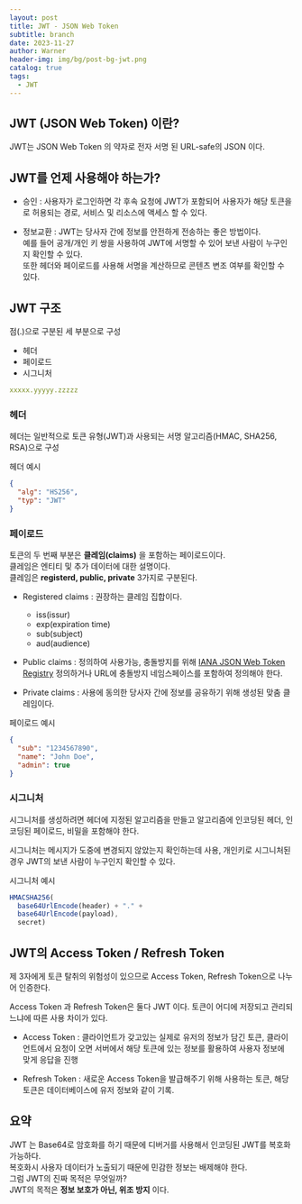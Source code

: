 ```yaml
---
layout: post
title: JWT - JSON Web Token
subtitle: branch
date: 2023-11-27
author: Warner
header-img: img/bg/post-bg-jwt.png
catalog: true
tags:
  - JWT
---
```


## JWT (JSON Web Token) 이란?

JWT는 JSON Web Token 의 약자로 전자 서명 된 URL-safe의 JSON 이다.

## JWT를 언제 사용해야 하는가?

- 승인 : 사용자가 로그인하면 각 후속 요청에 JWT가 포함되어 사용자가 해당 토큰을로 허용되는 경로, 서비스 및 리소스에 액세스 할 수 있다.


- 정보교환 : JWT는 당사자 간에 정보를 안전하게 전송하는 좋은 방법이다.\
  예를 들어 공개/개인 키 쌍을 사용하여 JWT에 서명할 수 있어 보낸 사람이 누구인지 확인할 수 있다.\
  또한 헤더와 페이로드를 사용해 서명을 계산하므로 콘텐츠 변조 여부를 확인할 수 있다.

## JWT 구조

점(.)으로 구분된 세 부분으로 구성

- 헤더
- 페이로드
- 시그니처

~~~yaml
xxxxx.yyyyy.zzzzz
~~~

### 헤더

헤더는 일반적으로 토큰 유형(JWT)과 사용되는 서명 알고리즘(HMAC, SHA256, RSA)으로 구성

헤더 예시

~~~json
{
  "alg": "HS256",
  "typ": "JWT"
}
~~~

### 페이로드

토큰의 두 번째 부분은 **클레임(claims)** 을 포함하는 페이로드이다.\
클레임은 엔티티 및 추가 데이터에 대한 설명이다.\
클레임은 **registerd, public, private** 3가지로 구분된다.

- Registered claims : 권장하는 클레임 집합이다.
    - iss(issur)
    - exp(expiration time)
    - sub(subject)
    - aud(audience)

- Public claims : 정의하여 사용가능, 충돌방지를 위해 [IANA JSON Web Token Registry](https://www.iana.org/assignments/jwt/jwt.xhtml)
  정의하거나 URL에 충돌방지 네임스페이스를 포함하여 정의해야 한다.


- Private claims : 사용에 동의한 당사자 간에 정보를 공유하기 위해 생성된 맞춤 클레임이다.

페이로드 예시

~~~json
{
  "sub": "1234567890",
  "name": "John Doe",
  "admin": true
}
~~~

### 시그니처

시그니처를 생성하려면 헤더에 지정된 알고리즘을 만들고 알고리즘에 인코딩된 헤더, 인코딩된 페이로드, 비밀을 포함해야 한다.

시그니처는 메시지가 도중에 변경되지 않았는지 확인하는데 사용,
개인키로 시그니처된 경우 JWT의 보낸 사람이 누구인지 확인할 수 있다.

시그니처 예시

~~~js
HMACSHA256(
  base64UrlEncode(header) + "." +
  base64UrlEncode(payload),
  secret)
~~~

## JWT의 Access Token / Refresh Token

제 3자에게 토큰 탈취의 위험성이 있으므로 Access Token, Refresh Token으로 나누어 인증한다.

Access Token 과 Refresh Token은 둘다 JWT 이다. 토큰이 어디에 저장되고 관리되느냐에 따른 사용 차이가 있다.

- Access Token : 클라이언트가 갖고있는 실제로 유저의 정보가 담긴 토큰, 클라이언트에서 요청이 오면 서버에서 해당 토큰에 있는 정보를 활용하여 사용자 정보에 맞게 응답을 진행


- Refresh Token : 새로운 Access Token을 발급해주기 위해 사용하는 토큰, 해당 토큰은 데이터베이스에 유저 정보와 같이 기록.

## 요약

JWT 는 Base64로 암호화를 하기 때문에 디버거를 사용해서 인코딩된 JWT를 복호화 가능하다.\
복호화시 사용자 데이터가 노출되기 때문에 민감한 정보는 배제해야 한다.\
그럼 JWT의 진짜 목적은 무엇일까?\
JWT의 목적은 **정보 보호가 아닌, 위조 방지** 이다.


